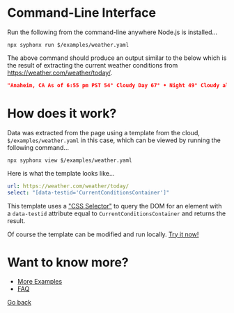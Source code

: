 # Command-Line Interface

Run the following from the command-line anywhere Node.js is installed...
```
npx syphonx run $/examples/weather.yaml
```

The above command should produce an output similar to the below which is the result of extracting the current weather conditions from https://weather.com/weather/today/.
```json
"Anaheim, CA As of 6:55 pm PST 54° Cloudy Day 67° • Night 49° Cloudy alertLevel2 Gale Warning +6 More"
```

# How does it work?
Data was extracted from the page using a template from the cloud, `$/examples/weather.yaml` in this case, which can be viewed by running the following command...

```
npx syphonx view $/examples/weather.yaml
```

Here is what the template looks like...
```yaml
url: https://weather.com/weather/today/
select: "[data-testid='CurrentConditionsContainer']"
```

This template uses a ["CSS Selector"](https://www.w3schools.com/cssref/css_selectors.php) to query the DOM for an element with a `data-testid` attribute equal to `CurrentConditionsContainer` and returns the result.

Of course the template can be modified and run locally. [Try it now!](documentation/examples/weather.md)

# Want to know more?
* [More Examples](documentation/examples/index.md)
* [FAQ](documentation/faq.md)

[Go back](../README.md)